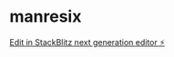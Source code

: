 # manresix

[Edit in StackBlitz next generation editor ⚡️](https://stackblitz.com/~/github.com/localseo365/manresix)